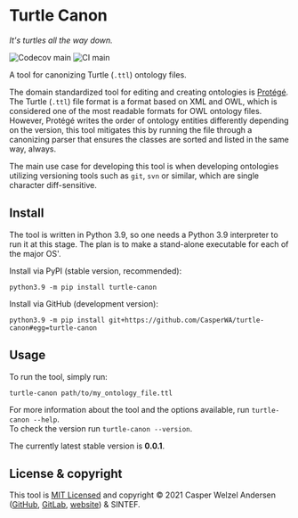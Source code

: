 # Turtle Canon

*It's turtles all the way down.*

![Codecov main](https://img.shields.io/codecov/c/github/CasperWA/turtle-canon/main)
![CI main](https://github.com/CasperWA/turtle-canon/actions/workflows/ci_tests.yml/badge.svg?branch=main)

A tool for canonizing Turtle (`.ttl`) ontology files.

The domain standardized tool for editing and creating ontologies is [Protégé](https://protege.stanford.edu/).
The Turtle (`.ttl`) file format is a format based on XML and OWL, which is considered one of the most readable formats for OWL ontology files.
However, Protégé writes the order of ontology entities differently depending on the version, this tool mitigates this by running the file through a canonizing parser that ensures the classes are sorted and listed in the same way, always.

The main use case for developing this tool is when developing ontologies utilizing versioning tools such as `git`, `svn` or similar, which are single character diff-sensitive.

## Install

The tool is written in Python 3.9, so one needs a Python 3.9 interpreter to run it at this stage.
The plan is to make a stand-alone executable for each of the major OS'.

Install via PyPI (stable version, recommended):

```shell
python3.9 -m pip install turtle-canon
```

Install via GitHub (development version):

```shell
python3.9 -m pip install git+https://github.com/CasperWA/turtle-canon#egg=turtle-canon
```

## Usage

To run the tool, simply run:

```shell
turtle-canon path/to/my_ontology_file.ttl
```

For more information about the tool and the options available, run `turtle-canon --help`.  
To check the version run `turtle-canon --version`.

The currently latest stable version is **0.0.1**.

## License & copyright

This tool is [MIT Licensed](LICENSE.md) and copyright &copy; 2021 Casper Welzel Andersen ([GitHub](https://github.com/CasperWA), [GitLab](https://gitlab.com/CasperWA), [website](https://casper.welzel.nu)) & SINTEF.
